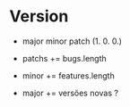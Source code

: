 # Version




- major minor patch (1.     0.     0.)

- patchs += bugs.length
- minor += features.length
- major += versões novas ?